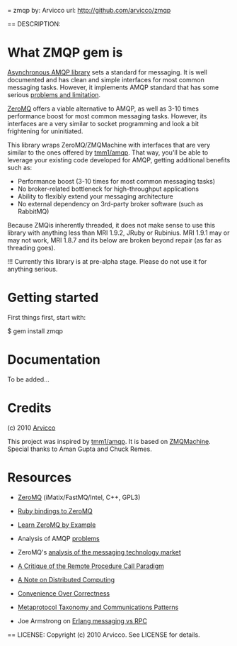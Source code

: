 = zmqp
by: Arvicco
url: http://github.com/arvicco/zmqp

== DESCRIPTION:

What ZMQP gem is
================

[Asynchronous AMQP library](http://github.com/tmm1/amqp) sets a standard for messaging.
It is well documented and has clean and simple interfaces for most common messaging tasks.
However, it implements AMQP standard that has some serious
[problems and limitation](http://www.imatix.com/articles:whats-wrong-with-amqp).

[ZeroMQ](http://www.zeromq.org) offers a viable alternative to AMQP, as well as 3-10 times
performance boost for most common messaging tasks. However, its interfaces are a very similar
to socket programming and look a bit frightening for uninitiated.

This library wraps ZeroMQ/ZMQMachine with interfaces that are very similar to the ones
offered by [tmm1/amqp](http://github.com/tmm1/amqp). That way, you'll be able to leverage
your existing code developed for AMQP, getting additional benefits such as:

 * Performance boost (3-10 times for most common messaging tasks)
 * No broker-related bottleneck for high-throughput applications
 * Ability to flexibly extend your messaging architecture
 * No external dependency on 3rd-party broker software (such as RabbitMQ)

Because ZMQis inherently threaded, it does not make sense to use this library with
anything less than MRI 1.9.2, JRuby or Rubinius. MRI 1.9.1 may or may not work, MRI 1.8.7
and its below are broken beyond repair (as far as threading goes).

!!! Currently this library is at pre-alpha stage. Please do not use it for anything serious.

Getting started
===============

First things first, start with:

  $ gem install zmqp

Documentation
=============

To be added...

Credits
=======

(c) 2010 [Arvicco](http://github.com/arvicco)

This project was inspired by [tmm1/amqp](http://github.com/tmm1/amqp).
It is based on [ZMQMachine](http://github.com/chuckremes/zmqmachine).
Special thanks to Aman Gupta and Chuck Remes.

Resources
=========

 * [ZeroMQ](http://www.zeromq.org) (iMatix/FastMQ/Intel, C++, GPL3)

 * [Ruby bindings to ZeroMQ](http://github.com/chuckremes/ffi-rzmq)

 * [Learn ZeroMQ by Example](http://github.com/andrewvc/learn-ruby-zeromq)

 * Analysis of AMQP [problems](http://www.imatix.com/articles:whats-wrong-with-amqp)

 * ZeroMQ's [analysis of the messaging technology market](http://www.zeromq.org/whitepapers:market-analysis)

 * [A Critique of the Remote Procedure Call Paradigm](http://www.cs.vu.nl/~ast/publications/euteco-1988.pdf)

 * [A Note on Distributed Computing](http://research.sun.com/techrep/1994/smli_tr-94-29.pdf)

 * [Convenience Over Correctness](http://steve.vinoski.net/pdf/IEEE-Convenience_Over_Correctness.pdf)

 * [Metaprotocol Taxonomy and Communications Patterns](http://hessian.caucho.com/doc/metaprotocol-taxonomy.xtp)

 * Joe Armstrong on [Erlang messaging vs RPC](http://armstrongonsoftware.blogspot.com/2008/05/road-we-didnt-go-down.html)

== LICENSE:
Copyright (c) 2010 Arvicco. See LICENSE for details.